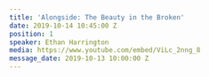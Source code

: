 ```yaml
---
title: 'Alongside: The Beauty in the Broken'
date: 2019-10-14 10:45:00 Z
position: 1
speaker: Ethan Harrington
media: https://www.youtube.com/embed/ViLc_2nng_8
message_date: 2019-10-13 10:00:00 Z
---
```


